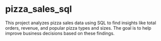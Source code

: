 # pizza_sales_sql
This project analyzes pizza sales data using SQL to find insights like total orders, revenue, and popular pizza types and sizes. The goal is to help improve business decisions based on these findings.
